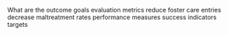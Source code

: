 What are the outcome goals evaluation metrics reduce foster care entries decrease maltreatment rates performance measures success indicators targets